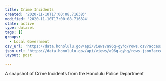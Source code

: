 ```yaml
---
title: Crime Incidents
created: '2020-11-10T17:00:08.716383'
modified: '2020-11-10T17:00:08.716394'
state: active
type: dataset
tags: []
groups:
  - Local Government
csv_url: 'https://data.honolulu.gov/api/views/a96q-gyhq/rows.csv?accessType=DOWNLOAD'
json_url: 'https://data.honolulu.gov/api/views/a96q-gyhq/rows.json?accessType=DOWNLOAD'
layout: post

---
```

A snapshot of Crime Incidents from the Honolulu Police Department
